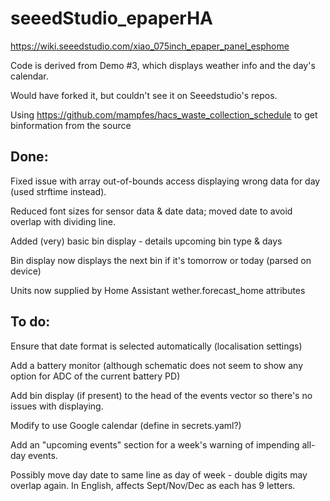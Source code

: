 # seeedStudio_epaperHA

https://wiki.seeedstudio.com/xiao_075inch_epaper_panel_esphome

Code is derived from Demo #3, which displays weather info and the day's calendar.

Would have forked it, but couldn't see it on Seeedstudio's repos.

Using https://github.com/mampfes/hacs_waste_collection_schedule to get binformation from the source

## Done:

Fixed issue with array out-of-bounds access displaying wrong data for day (used strftime instead).

Reduced font sizes for sensor data & date data; moved date to avoid overlap with dividing line.

Added (very) basic bin display - details upcoming bin type & days

Bin display now displays the next bin if it's tomorrow or today (parsed on device)

Units now supplied by Home Assistant wether.forecast_home attributes

## To do:

Ensure that date format is selected automatically (localisation settings)

Add a battery monitor (although schematic does not seem to show any option for ADC of the current battery PD)

Add bin display (if present) to the head of the events vector so there's no issues with displaying. 

Modify to use Google calendar (define in secrets.yaml?)

Add an "upcoming events" section for a week's warning of impending all-day events.

Possibly move day date to same line as day of week - double digits may overlap again.  In English, affects Sept/Nov/Dec as each has 9 letters.

